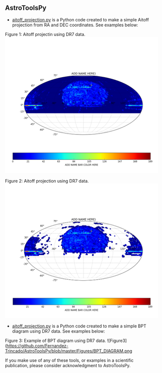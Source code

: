 AstroToolsPy
----



* [aitoff_projection.py](https://github.com/Fernandez-Trincado/AstroToolsPy/blob/master/aitoff_projection.py) is a Python code created to make a simple Aitoff projection from RA and DEC coordinates. See examples below:

Figure 1: Aitoff projectin using DR7 data. 
![Figure1](https://github.com/Fernandez-Trincado/AstroToolsPy/blob/master/Figures/Figure1.png)

Figure 2: Aitoff projection using DR7 data. 
![Figure2](https://github.com/Fernandez-Trincado/AstroToolsPy/blob/master/Figures/Figure2.png)

* [aitoff_projection.py](https://github.com/Fernandez-Trincado/AstroToolsPy/blob/master/aitoff_projection.py) is a Python code created to make a simple BPT diagram using DR7 data. See examples below:

Figure 3: Example of BPT diagram using DR7 data. 
![Figure3](https://github.com/Fernandez-Trincado/AstroToolsPy/blob/master/Figures/BPT_DIAGRAM.png


If you make use of any of these tools, or examples in a scientific publication, please consider acknowledgment to AstroToolsPy.
